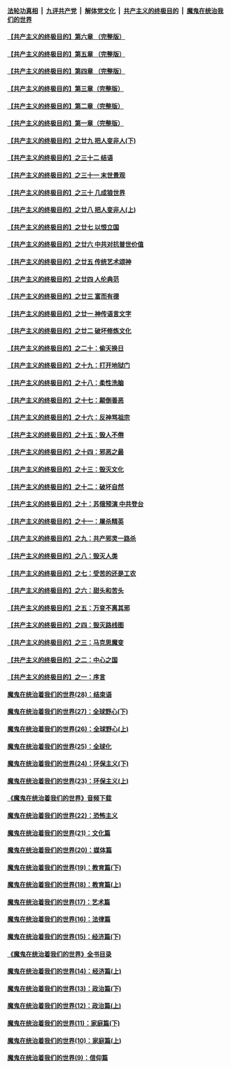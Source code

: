 

####  [法轮功真相](../../../../basic/blob/master/README.md?t=04130501) &nbsp;|&nbsp; [九评共产党](../../../../9ping.md/blob/master/README.md?t=04130501) &nbsp;|&nbsp; [解体党文化](../../../../jtdwh.md/blob/master/README.md?t=04130501)  &nbsp;|&nbsp; [共产主义的终极目的](../../../../gczydzjmd.md/blob/master/README.md?t=04130501) &nbsp;|&nbsp; [魔鬼在统治我们的世界](../../../../mgztzwmdsj.md/blob/master/README.md?t=04130501) 

#### [【共产主义的终极目的】第六章 （完整版）](../pages/nsc422/n11428913.md?t=04130501) 

#### [【共产主义的终极目的】第五章 （完整版）](../pages/nsc422/n11428912.md?t=04130501) 

#### [【共产主义的终极目的】第四章 （完整版）](../pages/nsc422/n11428907.md?t=04130501) 

#### [【共产主义的终极目的】第三章（完整版）](../pages/nsc422/n11428848.md?t=04130501) 

#### [【共产主义的终极目的】第二章（完整版）](../pages/nsc422/n11428831.md?t=04130501) 

#### [【共产主义的终极目的】第一章（完整版）](../pages/nsc422/n11417651.md?t=04130501) 

#### [【共产主义的终极目的】之廿九 把人变非人(下)](../pages/nsc422/n11344140.md?t=04130501) 

#### [【共产主义的终极目的】之三十二 结语](../pages/nsc422/n11360535.md?t=04130501) 

#### [【共产主义的终极目的】之三十一 末世景观](../pages/nsc422/n11351129.md?t=04130501) 

#### [【共产主义的终极目的】之三十 几成狼世界](../pages/nsc422/n11348280.md?t=04130501) 

#### [【共产主义的终极目的】之廿八 把人变非人(上)](../pages/nsc422/n11340492.md?t=04130501) 

#### [【共产主义的终极目的】之廿七 以恨立国](../pages/nsc422/n11336944.md?t=04130501) 

#### [【共产主义的终极目的】之廿六 中共对抗普世价值](../pages/nsc422/n11324785.md?t=04130501) 

#### [【共产主义的终极目的】之廿五 传统艺术颂神](../pages/nsc422/n11296396.md?t=04130501) 

#### [【共产主义的终极目的】之廿四 人伦典范](../pages/nsc422/n11296397.md?t=04130501) 

#### [【共产主义的终极目的】之廿三 富而有德](../pages/nsc422/n11283598.md?t=04130501) 

#### [【共产主义的终极目的】之廿一 神传语言文字](../pages/nsc422/n11263265.md?t=04130501) 

#### [【共产主义的终极目的】之廿二 破坏修炼文化](../pages/nsc422/n11245728.md?t=04130501) 

#### [【共产主义的终极目的】之二十：偷天换日](../pages/nsc422/n11238846.md?t=04130501) 

#### [【共产主义的终极目的】之十九：打开地狱门](../pages/nsc422/n11206376.md?t=04130501) 

#### [【共产主义的终极目的】之十八：柔性洗脑](../pages/nsc422/n11199994.md?t=04130501) 

#### [【共产主义的终极目的】之十七：颠倒善恶](../pages/nsc422/n11179782.md?t=04130501) 

#### [【共产主义的终极目的】之十六：反神骂祖宗](../pages/nsc422/n11166798.md?t=04130501) 

#### [【共产主义的终极目的】之十五：毁人不倦](../pages/nsc422/n11166792.md?t=04130501) 

#### [【共产主义的终极目的】之十四：邪恶之最](../pages/nsc422/n11150249.md?t=04130501) 

#### [【共产主义的终极目的】之十三：毁灭文化](../pages/nsc422/n11135227.md?t=04130501) 

#### [【共产主义的终极目的】之十二：破坏自然](../pages/nsc422/n11135214.md?t=04130501) 

#### [【共产主义的终极目的】之十：苏俄预演 中共登台](../pages/nsc422/n11118424.md?t=04130501) 

#### [【共产主义的终极目的】之十一：屠杀精英](../pages/nsc422/n11118442.md?t=04130501) 

#### [【共产主义的终极目的】之九：共产邪灵一路杀](../pages/nsc422/n11114139.md?t=04130501) 

#### [【共产主义的终极目的】之八：毁灭人类](../pages/nsc422/n11108503.md?t=04130501) 

#### [【共产主义的终极目的】之七：受苦的还是工农](../pages/nsc422/n11101809.md?t=04130501) 

#### [【共产主义的终极目的】之六：甜头和苦头](../pages/nsc422/n11096971.md?t=04130501) 

#### [【共产主义的终极目的】之五：万变不离其邪](../pages/nsc422/n11091285.md?t=04130501) 

#### [【共产主义的终极目的】之四：毁灭路线图](../pages/nsc422/n11086284.md?t=04130501) 

#### [【共产主义的终极目的】之三：马克思魔变](../pages/nsc422/n11061941.md?t=04130501) 

#### [【共产主义的终极目的】之二：中心之国](../pages/nsc422/n11047728.md?t=04130501) 

#### [【共产主义的终极目的】之一：序言](../pages/nsc422/n11086077.md?t=04130501) 

#### [魔鬼在统治着我们的世界(28)：结束语](../pages/nsc422/n10936246.md?t=04130501) 

#### [魔鬼在统治着我们的世界(27)：全球野心(下)](../pages/nsc422/n10928319.md?t=04130501) 

#### [魔鬼在统治着我们的世界(26)：全球野心(上)](../pages/nsc422/n10900318.md?t=04130501) 

#### [魔鬼在统治着我们的世界(25)：全球化](../pages/nsc422/n10788205.md?t=04130501) 

#### [魔鬼在统治着我们的世界(24)：环保主义(下)](../pages/nsc422/n10695307.md?t=04130501) 

#### [魔鬼在统治着我们的世界(23)：环保主义(上)](../pages/nsc422/n10688613.md?t=04130501) 

#### [《魔鬼在统治着我们的世界》音频下载](../pages/nsc422/n10635553.md?t=04130501) 

#### [魔鬼在统治着我们的世界(22)：恐怖主义](../pages/nsc422/n10614727.md?t=04130501) 

#### [魔鬼在统治着我们的世界(21)：文化篇](../pages/nsc422/n10597706.md?t=04130501) 

#### [魔鬼在统治着我们的世界(20)：媒体篇](../pages/nsc422/n10586579.md?t=04130501) 

#### [魔鬼在统治着我们的世界(19)：教育篇(下)](../pages/nsc422/n10564808.md?t=04130501) 

#### [魔鬼在统治着我们的世界(18)：教育篇(上)](../pages/nsc422/n10526970.md?t=04130501) 

#### [魔鬼在统治着我们的世界(17)：艺术篇](../pages/nsc422/n10499093.md?t=04130501) 

#### [魔鬼在统治着我们的世界(16)：法律篇](../pages/nsc422/n10485969.md?t=04130501) 

#### [魔鬼在统治着我们的世界(15)：经济篇(下)](../pages/nsc422/n10469975.md?t=04130501) 

#### [《魔鬼在统治着我们的世界》全书目录](../pages/nsc422/n10464261.md?t=04130501) 

#### [魔鬼在统治着我们的世界(14)：经济篇(上)](../pages/nsc422/n10457370.md?t=04130501) 

#### [魔鬼在统治着我们的世界(13)：政治篇(下)](../pages/nsc422/n10448270.md?t=04130501) 

#### [魔鬼在统治着我们的世界(12)：政治篇(上)](../pages/nsc422/n10444576.md?t=04130501) 

#### [魔鬼在统治着我们的世界(11)：家庭篇(下)](../pages/nsc422/n10440961.md?t=04130501) 

#### [魔鬼在统治着我们的世界(10)：家庭篇(上)](../pages/nsc422/n10435448.md?t=04130501) 

#### [魔鬼在统治着我们的世界(9)：信仰篇](../pages/nsc422/n10432159.md?t=04130501) 

